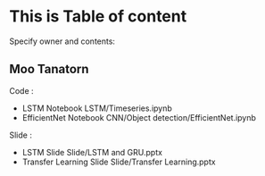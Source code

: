 # This is Table of content
Specify owner and contents:
## Moo Tanatorn
Code :
- LSTM Notebook LSTM/Timeseries.ipynb
- EfficientNet Notebook CNN/Object detection/EfficientNet.ipynb

Slide :
- LSTM Slide Slide/LSTM and GRU.pptx
- Transfer Learning Slide Slide/Transfer Learning.pptx
